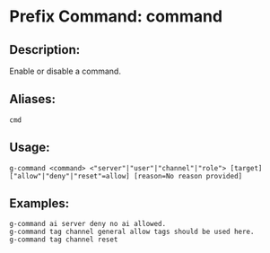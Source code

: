 # Prefix Command: command

## Description:
Enable or disable a command.

## Aliases:
    cmd

## Usage:
    g-command <command> <"server"|"user"|"channel"|"role"> [target] ["allow"|"deny"|"reset"=allow] [reason=No reason provided]

## Examples:
    g-command ai server deny no ai allowed.
    g-command tag channel general allow tags should be used here.
    g-command tag channel reset